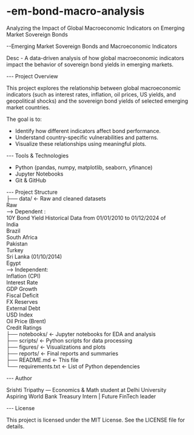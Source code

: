 # -em-bond-macro-analysis
Analyzing the Impact of Global Macroeconomic Indicators on Emerging Market Sovereign Bonds

--Emerging Market Sovereign Bonds and Macroeconomic Indicators

Desc - A data-driven analysis of how global macroeconomic indicators impact the behavior of sovereign bond yields in emerging markets.

--- Project Overview

This project explores the relationship between global macroeconomic indicators (such as interest rates, inflation, oil prices, US yields, and geopolitical shocks) and the sovereign bond yields of selected emerging market countries.

The goal is to:
- Identify how different indicators affect bond performance.
- Understand country-specific vulnerabilities and patterns.
- Visualize these relationships using meaningful plots.

--- Tools & Technologies

- Python (pandas, numpy, matplotlib, seaborn, yfinance)
- Jupyter Notebooks
- Git & GitHub

--- Project Structure
<br/>├── data/ <- Raw and cleaned datasets
<br/> Raw <br/>--> Dependent : <br/>10Y Bond Yield Historical Data from 01/01/2010 to 01/12/2024 of <br/> India <br/> Brazil <br/>South Africa <br/> Pakistan <br/> Turkey <br/> Sri Lanka (01/10/2014) <br/> Egypt  <br/>--> Independent: <br/>Inflation (CPI) <br/>Interest Rate <br/> GDP Growth <br/> Fiscal Deficit <br/> FX Reserves <br/> External Debt <br/> USD Index <br/> Oil Price (Brent) <br/> Credit Ratings
<br/>├── notebooks/ <- Jupyter notebooks for EDA and analysis
<br/>├── scripts/ <- Python scripts for data processing
<br/>├── figures/ <- Visualizations and plots
<br/>├── reports/ <- Final reports and summaries
<br/>├── README.md <- This file
<br/>└── requirements.txt <- List of Python dependencies

--- Author

Srishti Tripathy — Economics & Math student at Delhi University  
Aspiring World Bank Treasury Intern | Future FinTech leader

--- License

This project is licensed under the MIT License. See the LICENSE file for details.